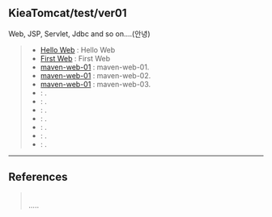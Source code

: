 ## KieaTomcat/test/ver01  
Web, JSP, Servlet, Jdbc and so on....(안녕)
> - [Hello Web](https://github.com/grtlinux/KieaTomcat/tree/master/test/ver01/Hello "Hello Web") : Hello Web  
> - [First Web](https://github.com/grtlinux/KieaTomcat/tree/master/test/ver01/First "First Web") : First Web  
> - [maven-web-01](https://github.com/grtlinux/KieaTomcat/tree/master/test/ver01/maven-web-01 "maven-web-01") : maven-web-01.  
> - [maven-web-01](https://github.com/grtlinux/KieaTomcat/tree/master/test/ver01/maven-web-02 "maven-web-02") : maven-web-02.  
> - [maven-web-01](https://github.com/grtlinux/KieaTomcat/tree/master/test/ver01/maven-web-03 "maven-web-03") : maven-web-03.  
> - []( "") : .  
> - []( "") : .  
> - []( "") : .  
> - []( "") : .  
> - []( "") : .  
> - []( "") : .  
> - []( "") : .  

----------

## References
> []("")  
.....
